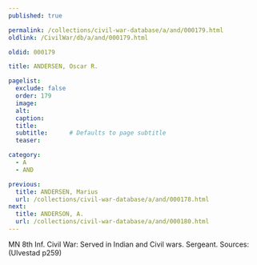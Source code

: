 ```yaml
---
published: true

permalink: /collections/civil-war-database/a/and/000179.html
oldlink: /CivilWar/db/a/and/000179.html

oldid: 000179

title: ANDERSEN, Oscar R.

pagelist:
  exclude: false
  order: 179
  image: 
  alt:
  caption:
  title:
  subtitle:      # Defaults to page subtitle
  teaser:

category: 
  - A 
  - AND

previous:
  title: ANDERSEN, Marius
  url: /collections/civil-war-database/a/and/000178.html  
next:
  title: ANDERSON, A.
  url: /collections/civil-war-database/a/and/000180.html   
---
```

MN 8th Inf. Civil War: Served in Indian and Civil wars. Sergeant. Sources: (Ulvestad p259)